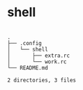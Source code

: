 # shell

```tree

.
├── .config
│   └── shell
│       ├── extra.rc
│       └── work.rc
└── README.md

2 directories, 3 files
```
